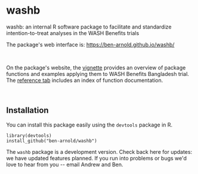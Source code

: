 # washb  
washb: an internal R software package to facilitate and standardize intention-to-treat analyses in the WASH Benefits trials

The package's web interface is: https://ben-arnold.github.io/washb/

<br>

On the package's website, the [vignette](https://ben-arnold.github.io/washb/vignettes/washb-package-vignette.html) provides an overview of package functions and examples applying them to WASH Benefits Bangladesh trial. The [reference tab](https://ben-arnold.github.io/washb/reference.html) includes an index of function documentation.

<br>

## Installation  

You can install this package easily using the `devtools` package in R.

```
library(devtools)  
install_github("ben-arnold/washb")  
```

The `washb` package is a development version. Check back here for updates: we have updated features planned. If you run into problems or bugs we'd love to hear from you -- email Andrew and Ben.
